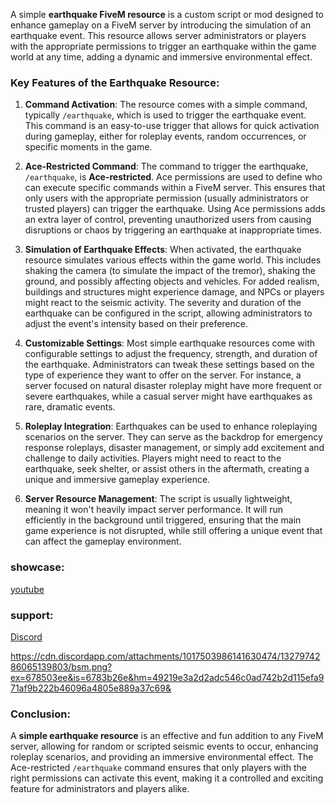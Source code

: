 A simple **earthquake FiveM resource** is a custom script or mod designed to enhance gameplay on a FiveM server by introducing the simulation of an earthquake event. This resource allows server administrators or players with the appropriate permissions to trigger an earthquake within the game world at any time, adding a dynamic and immersive environmental effect.

### Key Features of the Earthquake Resource:
1. **Command Activation**: The resource comes with a simple command, typically `/earthquake`, which is used to trigger the earthquake event. This command is an easy-to-use trigger that allows for quick activation during gameplay, either for roleplay events, random occurrences, or specific moments in the game.

2. **Ace-Restricted Command**: The command to trigger the earthquake, `/earthquake`, is **Ace-restricted**. Ace permissions are used to define who can execute specific commands within a FiveM server. This ensures that only users with the appropriate permission (usually administrators or trusted players) can trigger the earthquake. Using Ace permissions adds an extra layer of control, preventing unauthorized users from causing disruptions or chaos by triggering an earthquake at inappropriate times.

3. **Simulation of Earthquake Effects**: When activated, the earthquake resource simulates various effects within the game world. This includes shaking the camera (to simulate the impact of the tremor), shaking the ground, and possibly affecting objects and vehicles. For added realism, buildings and structures might experience damage, and NPCs or players might react to the seismic activity. The severity and duration of the earthquake can be configured in the script, allowing administrators to adjust the event's intensity based on their preference.

4. **Customizable Settings**: Most simple earthquake resources come with configurable settings to adjust the frequency, strength, and duration of the earthquake. Administrators can tweak these settings based on the type of experience they want to offer on the server. For instance, a server focused on natural disaster roleplay might have more frequent or severe earthquakes, while a casual server might have earthquakes as rare, dramatic events.

5. **Roleplay Integration**: Earthquakes can be used to enhance roleplaying scenarios on the server. They can serve as the backdrop for emergency response roleplays, disaster management, or simply add excitement and challenge to daily activities. Players might need to react to the earthquake, seek shelter, or assist others in the aftermath, creating a unique and immersive gameplay experience.

6. **Server Resource Management**: The script is usually lightweight, meaning it won't heavily impact server performance. It will run efficiently in the background until triggered, ensuring that the main game experience is not disrupted, while still offering a unique event that can affect the gameplay environment.

### showcase:
[youtube](https://youtu.be/rHhAYM2NJJg)

### support:
[Discord](https://discord.gg/E3q4tuPmSQ)

https://cdn.discordapp.com/attachments/1017503986141630474/1327974286065139803/bsm.png?ex=678503ee&is=6783b26e&hm=49219e3a2d2adc546c0ad742b2d115efa971af9b222b46096a4805e889a37c69&

### Conclusion:
A **simple earthquake resource** is an effective and fun addition to any FiveM server, allowing for random or scripted seismic events to occur, enhancing roleplay scenarios, and providing an immersive environmental effect. The Ace-restricted `/earthquake` command ensures that only players with the right permissions can activate this event, making it a controlled and exciting feature for administrators and players alike.
